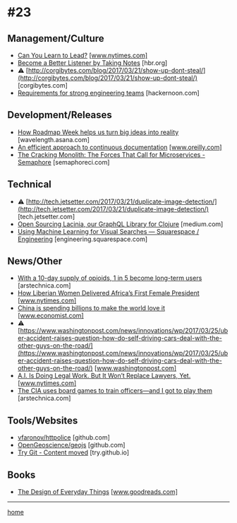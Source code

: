 # #23

## Management/Culture
* [Can You Learn to Lead?](https://www.nytimes.com/2015/04/12/education/edlife/12edl-12leadership.html) [www.nytimes.com]
* [Become a Better Listener by Taking Notes](https://hbr.org/2017/03/become-a-better-listener-by-taking-notes) [hbr.org]
* &#9888; [http://corgibytes.com/blog/2017/03/21/show-up-dont-steal/](http://corgibytes.com/blog/2017/03/21/show-up-dont-steal/) [corgibytes.com]
* [Requirements for strong engineering teams](https://hackernoon.com/requirements-for-strong-engineering-teams-a3e2aed6f7d3#.np3qzyp5r) [hackernoon.com]

## Development/Releases
* [How Roadmap Week helps us turn big ideas into reality](https://wavelength.asana.com/work-plans-high-level-objectives-roadmap-week/) [wavelength.asana.com]
* [An efficient approach to continuous documentation](https://www.oreilly.com/ideas/an-efficient-approach-to-continuous-documentation) [www.oreilly.com]
* [The Cracking Monolith: The Forces That Call for Microservices - Semaphore](https://semaphoreci.com/blog/2017/03/21/cracking-monolith-forces-that-call-for-microservices.html) [semaphoreci.com]

## Technical
* &#9888; [http://tech.jetsetter.com/2017/03/21/duplicate-image-detection/](http://tech.jetsetter.com/2017/03/21/duplicate-image-detection/) [tech.jetsetter.com]
* [Open Sourcing Lacinia, our GraphQL Library for Clojure](https://medium.com/walmartlabs/open-sourcing-lacinia-our-graphql-library-for-clojure-96a4ce5fc7b8#.qb49rzbt3) [medium.com]
* [Using Machine Learning for Visual Searches — Squarespace / Engineering](https://engineering.squarespace.com/blog/2017/using-machine-learning-for-visual-searches) [engineering.squarespace.com]

## News/Other
* [With a 10-day supply of opioids, 1 in 5 become long-term users](https://arstechnica.com/science/2017/03/with-a-10-day-supply-of-opioids-1-in-5-become-long-term-users/) [arstechnica.com]
* [How Liberian Women Delivered Africa’s First Female President](https://www.nytimes.com/2017/03/05/world/africa/liberia-president-ellen-johnson-sirleaf-women-voters.html) [www.nytimes.com]
* [China is spending billions to make the world love it](http://www.economist.com/news/china/21719508-can-money-buy-sort-thing-china-spending-billions-make-world-love-it) [www.economist.com]
* &#9888; [https://www.washingtonpost.com/news/innovations/wp/2017/03/25/uber-accident-raises-question-how-do-self-driving-cars-deal-with-the-other-guys-on-the-road/](https://www.washingtonpost.com/news/innovations/wp/2017/03/25/uber-accident-raises-question-how-do-self-driving-cars-deal-with-the-other-guys-on-the-road/) [www.washingtonpost.com]
* [A.I. Is Doing Legal Work. But It Won’t Replace Lawyers, Yet.](https://www.nytimes.com/2017/03/19/technology/lawyers-artificial-intelligence.html) [www.nytimes.com]
* [The CIA uses board games to train officers—and I got to play them](https://arstechnica.com/gaming/2017/03/the-cia-uses-board-games-to-train-officers-and-i-got-to-play-them/) [arstechnica.com]

## Tools/Websites
* [vfaronov/httpolice](https://github.com/vfaronov/httpolice) [github.com]
* [OpenGeoscience/geojs](https://github.com/OpenGeoscience/geojs) [github.com]
* [Try Git - Content moved](https://try.github.io/levels/1/challenges/1) [try.github.io]

## Books
* [The Design of Everyday Things](https://www.goodreads.com/book/show/840.The_Design_of_Everyday_Things) [www.goodreads.com]
___
[home](index.md)
